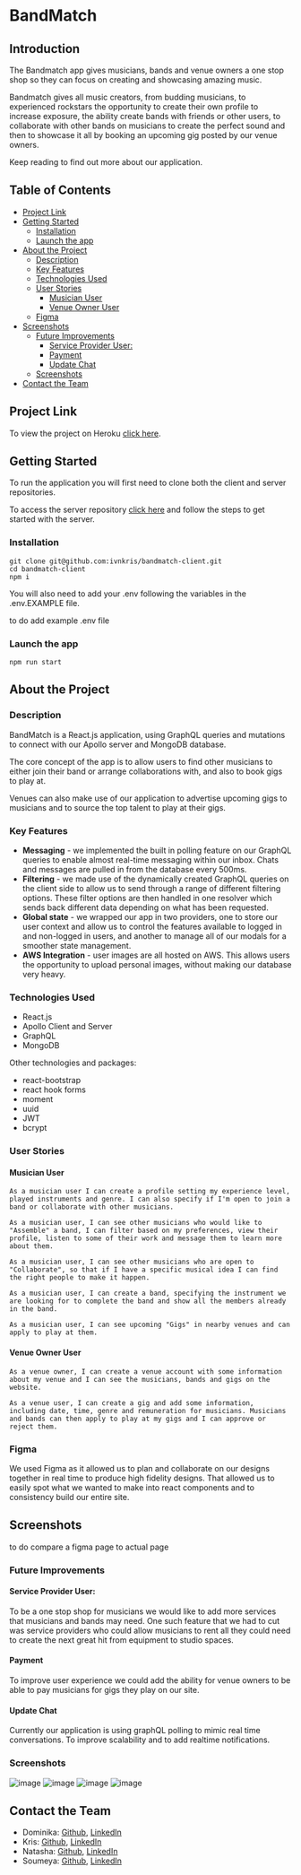 <h1>BandMatch</h1>

<h2> Introduction </h2>

The Bandmatch app gives musicians, bands and venue owners a one stop shop so they can focus on creating and showcasing amazing music.

Bandmatch gives all music creators, from budding musicians, to experienced rockstars the opportunity to create their own profile to increase exposure, the ability create bands with friends or other users, to collaborate with other bands on musicians to create the perfect sound and then to showcase it all by booking an upcoming gig posted by our venue owners.

Keep reading to find out more about our application.

<h2> Table of Contents </h2>

- [Project Link](#project-link)
- [Getting Started](#getting-started)
  - [Installation](#installation)
  - [Launch the app](#launch-the-app)
- [About the Project](#about-the-project)
  - [Description](#description)
  - [Key Features](#key-features)
  - [Technologies Used](#technologies-used)
  - [User Stories](#user-stories)
    - [Musician User](#musician-user)
    - [Venue Owner User](#venue-owner-user)
  - [Figma](#figma)
- [Screenshots](#screenshots)
  - [Future Improvements](#future-improvements)
    - [Service Provider User:](#service-provider-user)
    - [Payment](#payment)
    - [Update Chat](#update-chat)
  - [Screenshots](#screenshots-1)
- [Contact the Team](#contact-the-team)

## Project Link

To view the project on Heroku [click here](https://arcane-springs-60231.herokuapp.com/).

## Getting Started

To run the application you will first need to clone both the client and server repositories.

To access the server repository [click here](https://github.com/ivnkris/bandmatch-server) and follow the steps to get started with the server.

### Installation

```
git clone git@github.com:ivnkris/bandmatch-client.git
cd bandmatch-client
npm i
```

You will also need to add your .env following the variables in the .env.EXAMPLE file.

to do add example .env file

### Launch the app

```
npm run start
```

## About the Project

### Description

BandMatch is a React.js application, using GraphQL queries and mutations to connect with our Apollo server and MongoDB database.

The core concept of the app is to allow users to find other musicians to either join their band or arrange collaborations with, and also to book gigs to play at.

Venues can also make use of our application to advertise upcoming gigs to musicians and to source the top talent to play at their gigs.

### Key Features

- **Messaging** - we implemented the built in polling feature on our GraphQL queries to enable almost real-time messaging within our inbox. Chats and messages are pulled in from the database every 500ms.
- **Filtering** - we made use of the dynamically created GraphQL queries on the client side to allow us to send through a range of different filtering options. These filter options are then handled in one resolver which sends back different data depending on what has been requested.
- **Global state** - we wrapped our app in two providers, one to store our user context and allow us to control the features available to logged in and non-logged in users, and another to manage all of our modals for a smoother state management.
- **AWS Integration** - user images are all hosted on AWS. This allows users the opportunity to upload personal images, without making our database very heavy.

### Technologies Used

- React.js
- Apollo Client and Server
- GraphQL
- MongoDB

Other technologies and packages:

- react-bootstrap
- react hook forms
- moment
- uuid
- JWT
- bcrypt

### User Stories

#### Musician User

```
As a musician user I can create a profile setting my experience level, played instruments and genre. I can also specify if I'm open to join a band or collaborate with other musicians.

As a musician user, I can see other musicians who would like to "Assemble" a band, I can filter based on my preferences, view their profile, listen to some of their work and message them to learn more about them.

As a musician user, I can see other musicians who are open to "Collaborate", so that if I have a specific musical idea I can find the right people to make it happen.

As a musician user, I can create a band, specifying the instrument we are looking for to complete the band and show all the members already in the band.

As a musician user, I can see upcoming "Gigs" in nearby venues and can apply to play at them.
```

#### Venue Owner User

```
As a venue owner, I can create a venue account with some information about my venue and I can see the musicians, bands and gigs on the website.

As a venue user, I can create a gig and add some information, including date, time, genre and remuneration for musicians. Musicians and bands can then apply to play at my gigs and I can approve or reject them.
```

### Figma

We used Figma as it allowed us to plan and collaborate on our designs together in real time to produce high fidelity designs. That allowed us to easily spot what we wanted to make into react components and to consistency build our entire site.

## Screenshots

to do compare a figma page to actual page

### Future Improvements

#### Service Provider User:

To be a one stop shop for musicians we would like to add more services that musicians and bands may need. One such feature that we had to cut was service providers who could allow musicians to rent all they could need to create the next great hit from equipment to studio spaces.

#### Payment

To improve user experience we could add the ability for venue owners to be able to pay musicians for gigs they play on our site.

#### Update Chat

Currently our application is using graphQL polling to mimic real time conversations. To improve scalability and to add realtime notifications.

### Screenshots

![image](./public/images/landing.png)
![image](./public/images/profile.png)
![image](./public/images/assemble.png)
![image](./public/images/inbox.png)

## Contact the Team

- Dominika: [Github](https://github.com/dominikacookies),
  [LinkedIn](https://www.linkedin.com/in/dominika-pietrzak-183755137/)
- Kris: [Github](https://github.com/ivnkris), [LinkedIn](https://www.linkedin.com/in/krisztian-ivan-10880478//)
- Natasha: [Github](https://github.com/natasha-mann), [LinkedIn](https://www.linkedin.com/in/natashamann2896//)
- Soumeya: [Github](https://github.com/SoumeyaH), [LinkedIn](https://www.linkedin.com/in/soumeya-hassan-0a12a5203/)
